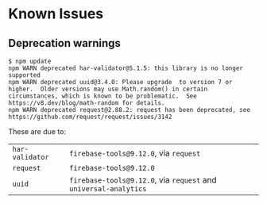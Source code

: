 # Known Issues

## Deprecation warnings

```
$ npm update
npm WARN deprecated har-validator@5.1.5: this library is no longer supported
npm WARN deprecated uuid@3.4.0: Please upgrade  to version 7 or higher.  Older versions may use Math.random() in certain circumstances, which is known to be problematic.  See https://v8.dev/blog/math-random for details.
npm WARN deprecated request@2.88.2: request has been deprecated, see https://github.com/request/request/issues/3142
```

These are due to:

|||
|---|---|
|`har-validator`|`firebase-tools@9.12.0`, via `request`|
|`request`|`firebase-tools@9.12.0`|
|`uuid`|`firebase-tools@9.12.0`, via `request` and `universal-analytics`|

